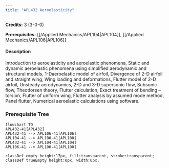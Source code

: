```yaml
---
title: "APL432 Aeroelasticity"
---
```

**Credits:** 3 (3-0-0)

**Prerequisites:** [[/Applied Mechanics/APL104|APL104]], [[/Applied Mechanics/APL106|APL106]]

#### Description
Introduction to aeroelasticity and aeroelastic phenomena, Static and dynamic aeroelastic phenomena using simplified aerodynamic and structural models, 1-Daeroelastic model of airfoil, Divergence of 2-D airfoil and straight wing, Wing loading and deformations, Flutter model of 2-D airfoil, Unsteady aerodynamics, 2-D and 3-D supersonic flow, Subsonic flow, Theodorsen theory, Flutter calculation, Exact treatment of bending – torsion, Flutter of uniform wing, Flutter analysis by assumed mode method, Panel flutter, Numerical aeroelastic calculations using software.

### Prerequisite Tree

```mermaid
flowchart TD
APL432-41[APL432]
APL432-41 --> APL106-41[APL106]
APL104-41 --> APL100-41[APL100]
APL432-41 --> APL104-41[APL104]
APL106-41 --> APL100-41[APL100]

classDef empty height:17px, fill:transparent, stroke:transparent;
classDef trueEmpty height:0px, width:0px;
```